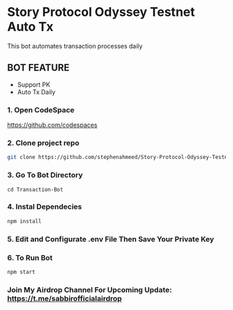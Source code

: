 # Story Protocol Odyssey Testnet Auto Tx
This bot automates transaction processes daily

## BOT FEATURE 
- Support PK
- Auto Tx Daily

### 1. Open CodeSpace
https://github.com/codespaces

### 2. Clone project repo
```bash
git clone https://github.com/stephenahmeed/Story-Protocol-Odyssey-Testnet.git && cd Story-Protocol-Odyssey-Testnet
```
### 3. Go To Bot Directory
```
cd Transaction-Bot
```

### 4. Instal Dependecies

```bash
npm install
```

### 5. Edit and Configurate .env File Then Save Your Private Key

### 6. To Run Bot

```bash
npm start
```

### Join My Airdrop Channel For Upcoming Update: https://t.me/sabbirofficialairdrop
